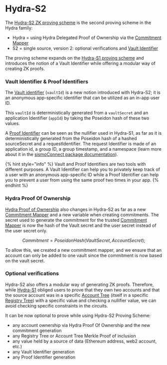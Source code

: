# Hydra-S2

The [Hydra-S2 ZK proving scheme](https://github.com/sismo-core/hydra-s2-zkps) is the second proving scheme in the Hydra family:

* Hydra = using Hydra Delegated Proof of Ownership via the [Commitment Mapper](../commitment-mapper.md)
* S2 = single source, version 2: optional verifications and [Vault Identifier](../vault-and-proof-identifiers.md)

The proving scheme expands on the [Hydra-S1 proving scheme](hydra-s1.md) and introduces the notion of a Vault Identifier while offering a modular way of creating ZK proofs.

### Vault Identifier & Proof Identifiers

The [Vault identifier](../vault-and-proof-identifiers.md) (`vaultId`) is a new notion introduced with Hydra-S2; it is an anonymous app-specific identifier that can be utilized as an in-app user ID.

This `vaultId` is deterministically generated from a `vaultSecret` and an application Identifier (`appId`) by taking the Poseidon hash of these two values.&#x20;

A [Proof Identifier](../vault-and-proof-identifiers.md) can be seen as the nullifier used in Hydra-S1, as far as it is deterministically generated from the Poseidon hash of a hashed sourceSecret and a requestIdentifier. The request Identifier is made of an application id, a group ID, a group timestamp, and a namespace (learn more about it in the [sismoConnect package documentation](../../technical-documentation/sismoconnect/)).

{% hint style="info" %}
Vault and Proof Identifiers are two tools with different purposes. A Vault Identifier can help you to privately keep track of a user with an anonymous app-specific ID while a Proof Identifier can help you to prevent a user from using the same proof two times in your app.
{% endhint %}

### Hydra Proof Of Ownership

[Hydra Proof of Ownership](./) also changes in Hydra-S2 as far as a new [Commitment Mapper](../commitment-mapper.md) and a new variable when creating commitments. The secret used to generate the commitment for the trusted [Commitment Mapper](../commitment-mapper.md) is now the hash of the Vault secret and the user secret instead of the user secret only.

$$
Commitment = PoseidonHash(VaultSecret, AccountSecret);
$$

To allow this, we created a new commitment mapper, and we ensure that an account can only be added to one vault since the commitment is now based on the vault secret.&#x20;

### Optional verifications

Hydra-S2 also offers a modular way of generating ZK proofs. Therefore, while [Hydra-S1](hydra-s1.md) obliged users to prove that they own two accounts and that the source account was in a specific [Account Tree](../accounts-registry-tree.md) (itself in a specific [Registry Tree](../accounts-registry-tree.md)) with a specific value and checking a nullifier value, we can avoid checking specific constraints in the circuits.&#x20;

It can be now optional to prove while using Hydra-S2 Proving Scheme:

* any account ownership via Hydra Proof Of Ownership and the new commitment generation
* any Registry Tree or Account Tree Merkle Proof of inclusion
* any value held by a source of data (Ethereum address, web2 account, etc.)
* any Vault Identifier generation
* any Proof Identifier generation
